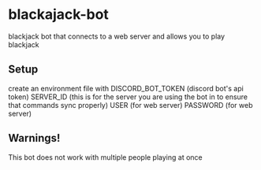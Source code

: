 # blackajack-bot

blackjack bot that connects to a web server and allows you to play blackjack

## Setup
create an environment file with
DISCORD_BOT_TOKEN (discord bot's api token)
SERVER_ID (this is for the server you are using the bot in to ensure that commands sync properly)
USER (for web server)
PASSWORD (for web server)

## Warnings!
This bot does not work with multiple people playing at once
